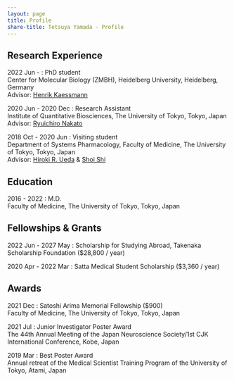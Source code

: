 ```yaml
---
layout: page
title: Profile
share-title: Tetsuya Yamada - Profile
---
```


## Research Experience

2022 Jun -
: PhD student<br>
Center for Molecular Biology (ZMBH), Heidelberg University, Heidelberg, Germany<br>
Advisor: [Henrik Kaessmann](https://www.zmbh.uni-heidelberg.de/Kaessmann/)

2020 Jun - 2020 Dec
: Research Assistant<br>
Institute of Quantitative Biosciences, The University of Tokyo, Tokyo, Japan<br>
Advisor: [Ryuichiro Nakato](https://nakatolab.iqb.u-tokyo.ac.jp/index-e.html)

2018 Oct - 2020 Jun
: Visiting student<br>
Department of Systems Pharmacology, Faculty of Medicine, The University of Tokyo, Tokyo, Japan<br>
Advisor: [Hiroki R. Ueda](https://sys-pharm.m.u-tokyo.ac.jp/joinus-e.html) & [Shoi Shi](https://wpi-iiis.tsukuba.ac.jp/research/member/detail/shoishi/)


## Education

2016 - 2022
: M.D.<br>
Faculty of Medicine, The University of Tokyo, Tokyo, Japan


## Fellowships & Grants

2022 Jun - 2027 May
: Scholarship for Studying Abroad, Takenaka Scholarship Foundation ($28,800 / year)

2020 Apr - 2022 Mar
: Satta Medical Student Scholarship ($3,360 / year)


## Awards

2021 Dec
: Satoshi Arima Memorial Fellowship ($900)<br>
Faculty of Medicine, The University of Tokyo, Tokyo, Japan

2021 Jul
: Junior Investigator Poster Award<br>
The 44th Annual Meeting of the Japan Neuroscience Society/1st CJK International Conference, Kobe, Japan

2019 Mar
: Best Poster Award<br>
Annual retreat of the Medical Scientist Training Program of the University of Tokyo, Atami, Japan
